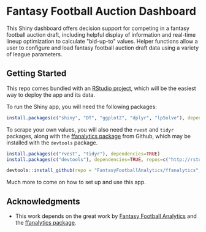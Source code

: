 # Fantasy Football Auction Dashboard

This Shiny dashboard offers decision support for competing in a fantasy football auction draft, including helpful display of information and real-time lineup optimization to calculate "bid-up-to" values. Helper functions allow a user to configure and load fantasy football auction draft data using a variety of league parameters.

## Getting Started

This repo comes bundled with an [RStudio project](https://support.rstudio.com/hc/en-us/articles/200526207-Using-Projects), which will be the easiest way to deploy the app and its data.

To run the Shiny app, you will need the following packages:

```r
install.packages(c("shiny", "DT", "ggplot2", "dplyr", "lpSolve"), dependencies=TRUE)
```

To scrape your own values, you will also need the `rvest` and `tidyr` packages, along with the [ffanalytics package](https://github.com/isaactpetersen/FantasyFootballAnalyticsR/tree/master/R%20Package) from Github, which may be installed with the `devtools` package.

```r
install.packages(c("rvest", "tidyr"), dependencies=TRUE)
install.packages(c("devtools"), dependencies=TRUE, repos=c("http://rstudio.org/_packages", "http://cran.rstudio.com"))

devtools::install_github(repo = "FantasyFootballAnalytics/ffanalytics", build_vignettes = TRUE)
```

Much more to come on how to set up and use this app.

## Acknowledgments

* This work depends on the great work by [Fantasy Football Analytics](https://fantasyfootballanalytics.net/) and the [ffanalytics package](https://github.com/isaactpetersen/FantasyFootballAnalyticsR/tree/master/R%20Package).